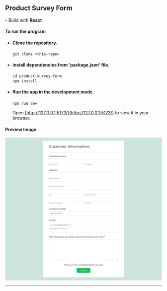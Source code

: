 ## Product Survey Form

\- Build with **React**

#### To run the program

- #### Clone the repository.

  ```console
  git clone <this-repo>
  ```

- #### install dependencies from 'package.json' file.
  ```console
  cd product-survey-form
  npm install
  ```
- #### Run the app in the development mode.

  `npm run dev`

  Open [http://127.0.0.1:5173/](http://127.0.0.1:5173/) to view it in your browser.

#### Preview Image

![preview image](./preview-image.png)

---
